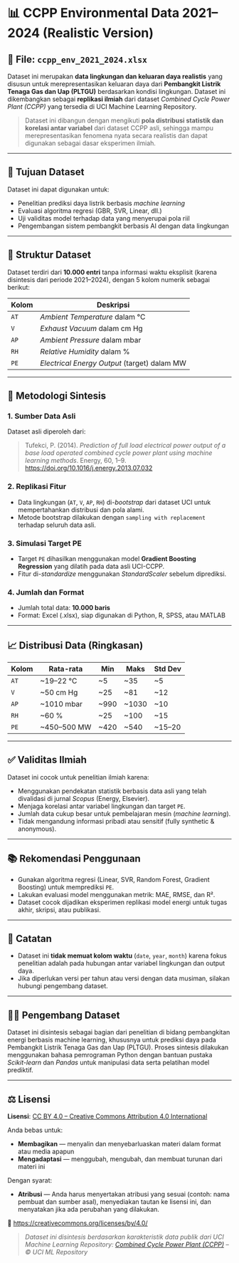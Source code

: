 
# 📊 CCPP Environmental Data 2021–2024 (Realistic Version)

## 📁 File: `ccpp_env_2021_2024.xlsx`

Dataset ini merupakan **data lingkungan dan keluaran daya realistis** yang disusun untuk merepresentasikan keluaran daya dari **Pembangkit Listrik Tenaga Gas dan Uap (PLTGU)** berdasarkan kondisi lingkungan. Dataset ini dikembangkan sebagai **replikasi ilmiah** dari dataset *Combined Cycle Power Plant (CCPP)* yang tersedia di UCI Machine Learning Repository.

> Dataset ini dibangun dengan mengikuti **pola distribusi statistik dan korelasi antar variabel** dari dataset CCPP asli, sehingga mampu merepresentasikan fenomena nyata secara realistis dan dapat digunakan sebagai dasar eksperimen ilmiah.

---

## 🎯 Tujuan Dataset

Dataset ini dapat digunakan untuk:

- Penelitian prediksi daya listrik berbasis *machine learning*
- Evaluasi algoritma regresi (GBR, SVR, Linear, dll.)
- Uji validitas model terhadap data yang menyerupai pola riil
- Pengembangan sistem pembangkit berbasis AI dengan data lingkungan

---

## 🧱 Struktur Dataset

Dataset terdiri dari **10.000 entri** tanpa informasi waktu eksplisit (karena disintesis dari periode 2021–2024), dengan 5 kolom numerik sebagai berikut:

| Kolom | Deskripsi |
|-------|-----------|
| `AT`  | *Ambient Temperature* dalam °C |
| `V`   | *Exhaust Vacuum* dalam cm Hg |
| `AP`  | *Ambient Pressure* dalam mbar |
| `RH`  | *Relative Humidity* dalam % |
| `PE`  | *Electrical Energy Output* (target) dalam MW |

---

## 🧪 Metodologi Sintesis

### 1. **Sumber Data Asli**
Dataset asli diperoleh dari:
> Tufekci, P. (2014). *Prediction of full load electrical power output of a base load operated combined cycle power plant using machine learning methods*. Energy, 60, 1–9. https://doi.org/10.1016/j.energy.2013.07.032

### 2. **Replikasi Fitur**
- Data lingkungan (`AT`, `V`, `AP`, `RH`) di-*bootstrap* dari dataset UCI untuk mempertahankan distribusi dan pola alami.
- Metode bootstrap dilakukan dengan `sampling with replacement` terhadap seluruh data asli.

### 3. **Simulasi Target PE**
- Target `PE` dihasilkan menggunakan model **Gradient Boosting Regression** yang dilatih pada data asli UCI-CCPP.
- Fitur di-*standardize* menggunakan *StandardScaler* sebelum diprediksi.

### 4. **Jumlah dan Format**
- Jumlah total data: **10.000 baris**
- Format: Excel (.xlsx), siap digunakan di Python, R, SPSS, atau MATLAB

---

## 📈 Distribusi Data (Ringkasan)

| Kolom | Rata-rata | Min | Maks | Std Dev |
|-------|-----------|-----|------|----------|
| `AT`  | ~19–22 °C | ~5  | ~35  | ~5 |
| `V`   | ~50 cm Hg | ~25 | ~81  | ~12 |
| `AP`  | ~1010 mbar | ~990 | ~1030 | ~10 |
| `RH`  | ~60 %     | ~25 | ~100 | ~15 |
| `PE`  | ~450–500 MW | ~420 | ~540 | ~15–20 |

---

## ✅ Validitas Ilmiah

Dataset ini cocok untuk penelitian ilmiah karena:
- Menggunakan pendekatan statistik berbasis data asli yang telah divalidasi di jurnal *Scopus* (Energy, Elsevier).
- Menjaga korelasi antar variabel lingkungan dan target `PE`.
- Jumlah data cukup besar untuk pembelajaran mesin (*machine learning*).
- Tidak mengandung informasi pribadi atau sensitif (fully synthetic & anonymous).

---

## 📚 Rekomendasi Penggunaan

- Gunakan algoritma regresi (Linear, SVR, Random Forest, Gradient Boosting) untuk memprediksi `PE`.
- Lakukan evaluasi model menggunakan metrik: MAE, RMSE, dan R².
- Dataset cocok dijadikan eksperimen replikasi model energi untuk tugas akhir, skripsi, atau publikasi.

---

## 📌 Catatan

- Dataset ini **tidak memuat kolom waktu** (`date`, `year`, `month`) karena fokus penelitian adalah pada hubungan antar variabel lingkungan dan output daya.
- Jika diperlukan versi per tahun atau versi dengan data musiman, silakan hubungi pengembang dataset.

---

## 🧑‍💻 Pengembang Dataset

Dataset ini disintesis sebagai bagian dari penelitian di bidang pembangkitan energi berbasis machine learning, khususnya untuk prediksi daya pada Pembangkit Listrik Tenaga Gas dan Uap (PLTGU). Proses sintesis dilakukan menggunakan bahasa pemrograman Python dengan bantuan pustaka *Scikit-learn* dan *Pandas* untuk manipulasi data serta pelatihan model prediktif.

---
## ⚖️ Lisensi

**Lisensi**: [CC BY 4.0 – Creative Commons Attribution 4.0 International](https://creativecommons.org/licenses/by/4.0/)

Anda bebas untuk:

- **Membagikan** — menyalin dan menyebarluaskan materi dalam format atau media apapun  
- **Mengadaptasi** — menggubah, mengubah, dan membuat turunan dari materi ini  

Dengan syarat:

- **Atribusi** — Anda harus menyertakan atribusi yang sesuai (contoh: nama pembuat dan sumber asal), menyediakan tautan ke lisensi ini, dan menyatakan jika ada perubahan yang dilakukan.

🔗 https://creativecommons.org/licenses/by/4.0/

> *Dataset ini disintesis berdasarkan karakteristik data publik dari UCI Machine Learning Repository: [Combined Cycle Power Plant (CCPP)](https://archive.ics.uci.edu/ml/datasets/Combined+Cycle+Power+Plant) – © UCI ML Repository*

